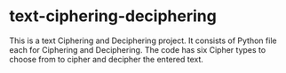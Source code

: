# text-ciphering-deciphering
This is a text Ciphering and Deciphering project.
It consists of Python file each for Ciphering and Deciphering.
The code has six Cipher types to choose from to cipher and decipher the entered text.
